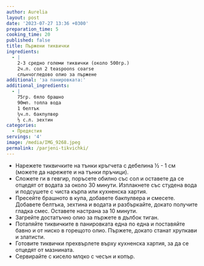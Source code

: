 ```yaml
---
author: Aurelia
layout: post
date: '2023-07-27 13:36 +0300'
preparation_time: 5
cooking_time: 20
published: false
title: Пържени тиквички
ingredients:
  - |
    2-3 средно големи тиквички (около 500гр.)
    2ч.л. сол 2 teaspoons coarse
    слънчогледово олио за пържене
additional: 'за панировката:'
additional_ingredients:
  - |
    75гр. бяло брашно
    90мл. топла вода
    1 белтък
    ¼ч.л. бакпулвер 
    ½ с.л. зехтин
categories:
  - Предястия
servings: '4'
image: /media/IMG_9268.jpeg
permalink: /parjeni-tikvichki/
---
```

- Нарежете тиквичките на тънки кръгчета с дебелина  ½ - 1 см (можете да нарежете и на тънки пръчици).
- Сложете ги в гевгир, поръсете обилно със сол и оставете да се отцедят от водата за около 30 минути. Изплакнете със студена вода и подсушете с чиста кърпа или кухненска хартия.
- Пресейте брашното в купа, добавете бакпулвера и смесете. Добавете белтъка, зехтина и водата и разбъркайте, докато получите гладка смес. Оставете настрана за 10 минути.
- Загрейте достатъчно олио за пържете в дълбок тиган.
- Потапяйте тиквичките в панировката една по една и поставяйте бавно и от ниско в горещото олио. Пържете, докато станат хрупкави и златисти.
- Готовите тиквички прехвърлете върху кухненска хартия, за да се отцедят от мазнината.
- Сервирайте с кисело млqко с чесън и копър.
